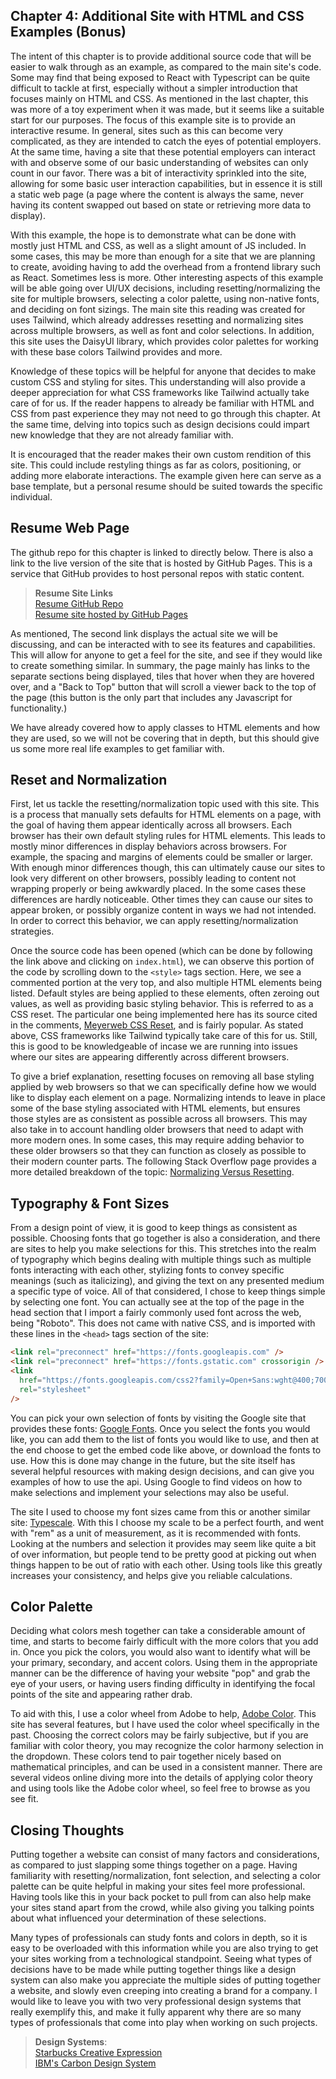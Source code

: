 ## Chapter 4: Additional Site with HTML and CSS Examples (Bonus)

The intent of this chapter is to provide additional source code that will be easier to walk through as an
example, as compared to the main site's code. Some may find that being exposed to React with Typescript can be
quite difficult to tackle at first, especially without a simpler introduction that focuses mainly on
HTML and CSS. As mentioned in the last chapter, this was more of a toy experiment when it was made, but it seems
like a suitable start for our purposes. The focus of this example site is to provide an interactive resume. In
general, sites such as this can become very complicated, as they are intended to catch the eyes of potential
employers. At the same time, having a site that these potential employers can interact with and observe some of
our basic understanding of websites can only count in our favor. There was a bit of interactivity
sprinkled into the site, allowing for some basic user interaction capabilities, but in essence it is still a
static web page (a page where the content is always the same, never having its content swapped out based on
state or retrieving more data to display).

With this example, the hope is to demonstrate what can be done with mostly just HTML and CSS, as well as
a slight amount of JS included. In some cases, this may be more than enough for a site that we are planning
to create, avoiding having to add the overhead from a frontend library such as React. Sometimes less is more.
Other interesting aspects of this example will be able going over UI/UX decisions, including
resetting/normalizing the site for multiple browsers, selecting a color palette, using non-native fonts, and
deciding on font sizings. The main site this reading was created for uses Tailwind, which already
addresses resetting and normalizing sites across multiple browsers, as well as font and color selections. In
addition, this site uses the DaisyUI library, which provides color palettes for working with these base colors
Tailwind provides and more.

Knowledge of these topics will be helpful for anyone that decides to make custom CSS and styling for sites.
This understanding will also provide a deeper appreciation for what CSS frameworks like Tailwind actually take
care of for us. If the reader happens to already be familiar with HTML and CSS from past experience they may not
need to go through this chapter. At the same time, delving into topics such as design decisions could impart
new knowledge that they are not already familiar with.

It is encouraged that the reader makes their own custom rendition of this site. This could include restyling
things as far as colors, positioning, or adding more elaborate interactions. The example given here can serve as
a base template, but a personal resume should be suited towards the specific individual.

## Resume Web Page

The github repo for this chapter is linked to directly below. There is also a link to the live version of
the site that is hosted by GitHub Pages. This is a service that GitHub provides to host personal repos
with static content.

> **Resume Site Links**  
> [Resume GitHub Repo](https://github.com/tdownie0/resume)  
> [Resume site hosted by GitHub Pages](https://tdownie0.github.io/resume/)

As mentioned, The second link displays the actual site we will be discussing, and can be interacted with to see
its features and capabilities. This will allow for anyone to get a feel for the site, and see if they would like
to create something similar. In summary, the page mainly has links to the separate sections being displayed,
tiles that hover when they are hovered over, and a "Back to Top" button that will scroll a viewer back to the top
of the page (this button is the only part that includes any Javascript for functionality.)

We have already covered how to apply classes to HTML elements and how they are used, so we will not be covering
that in depth, but this should give us some more real life examples to get familiar with.

## Reset and Normalization

First, let us tackle the resetting/normalization topic used with this site. This is a process that manually sets
defaults for HTML elements on a page, with the goal of having them appear identically across all browsers.
Each browser has their own default styling rules for HTML elements. This leads to mostly minor differences in
display behaviors across browsers. For example, the spacing and margins of elements
could be smaller or larger. With enough minor differences though, this can ultimately cause our sites to look
very different on other browsers, possibly leading to content not wrapping properly or being awkwardly placed.
In the some cases these differences are hardly noticeable. Other times they can cause our sites to
appear broken, or possibly organize content in ways we had not intended. In order to correct this behavior, we
can apply resetting/normalization strategies.

Once the source code has been opened (which can be done by following the link above and clicking on
`index.html`), we can observe this portion of the code by scrolling down to the `<style>` tags section. Here, we
see a commented portion at the very top, and also multiple HTML elements being listed. Default styles are being
applied to these elements, often zeroing out values, as well as providing basic styling behavior. This is
referred to as a CSS reset. The particular one being implemented here has its source cited in the comments,
[Meyerweb CSS Reset](http://meyerweb.com/eric/tools/css/reset/), and is fairly popular. As
stated above, CSS frameworks like Tailwind typically take care of this for us. Still, this is good to be
knowledgeable of incase we are running into issues where our sites are appearing differently across different browsers.

To give a brief explanation, resetting focuses on removing all base styling applied by web browsers so
that we can specifically define how we would like to display each element on a page. Normalizing intends to
leave in place some of the base styling associated with HTML elements, but ensures those styles are as
consistent as possible across all browsers. This may also take in to account handling older browsers that need
to adapt with more modern ones. In some cases, this may require adding behavior to these older browsers so that
they can function as closely as possible to their modern counter parts. The following Stack Overflow page
provides a more detailed breakdown of the topic:
[Normalizing Versus Resetting](https://stackoverflow.com/questions/6887336/what-is-the-difference-between-normalize-css-and-reset-css).

## Typography & Font Sizes

From a design point of view, it is good to keep things as consistent as possible. Choosing fonts that go together
is also a consideration, and there are sites to help you make selections for this. This stretches into the realm
of typography which begins dealing with multiple things such as multiple fonts interacting with each other,
stylizing fonts to convey specific meanings (such as italicizing), and giving the text on any presented
medium a specific type of voice. All of that considered, I chose to keep things simple by selecting one font.
You can actually see at the top of the page in the head section that I import a fairly commonly used font across
the web, being "Roboto". This does not came with native CSS, and is imported with these lines in the `<head>`
tags section of the site:

```html
<link rel="preconnect" href="https://fonts.googleapis.com" />
<link rel="preconnect" href="https://fonts.gstatic.com" crossorigin />
<link
  href="https://fonts.googleapis.com/css2?family=Open+Sans:wght@400;700&family=Roboto:wght@300;400&display=swap"
  rel="stylesheet"
/>
```

You can pick your own selection of fonts by visiting the Google site that provides these fonts:
[Google Fonts](https://fonts.google.com/). Once you select the fonts you would like, you can add them to the list
of fonts you would like to use, and then at the end choose to get the embed code like above, or download the
fonts to use. How this is done may change in the future, but the site itself has several helpful resources with
making design decisions, and can give you examples of how to use the api. Using Google to find videos on how
to make selections and implement your selections may also be useful.

The site I used to choose my font sizes came from this or another similar site:
[Typescale](https://typescale.com/). With this I choose my scale to be a perfect fourth, and went with "rem" as
a unit of measurement, as it is recommended with fonts. Looking at the numbers and selection it provides may
seem like quite a bit of over information, but people tend to be pretty good at picking out when things happen
to be out of ratio with each other. Using tools like this greatly increases your consistency, and helps give
you reliable calculations.

## Color Palette

Deciding what colors mesh together can take a considerable amount of time, and starts to become fairly difficult
with the more colors that you add in. Once you pick the colors, you would also want to identify what will
be your primary, secondary, and accent colors. Using them in the appropriate manner can be the difference of
having your website "pop" and grab the eye of your users, or having users finding difficulty in identifying
the focal points of the site and appearing rather drab.

To aid with this, I use a color wheel from Adobe to help,
[Adobe Color](https://color.adobe.com/create/color-wheel). This site has several features, but I have used the
color wheel specifically in the past. Choosing the correct colors may be fairly subjective, but if you are
familiar with color theory, you may recognize the color harmony selection in the dropdown. These colors tend to
pair together nicely based on mathematical principles, and can be used in a consistent manner. There are
several videos online diving more into the details of applying color theory and using tools like the Adobe
color wheel, so feel free to browse as you see fit.

## Closing Thoughts

Putting together a website can consist of many factors and considerations, as compared to just slapping some
things together on a page. Having familiarity with resetting/normalization, font selection, and selecting a
color palette can be quite helpful in making your sites feel more professional. Having tools like this in your
back pocket to pull from can also help make your sites stand apart from the crowd, while also giving you talking
points about what influenced your determination of these selections.

Many types of professionals can study fonts and colors in depth, so it is easy to be overloaded with this
information while you are also trying to get your sites working from a technological standpoint. Seeing what
types of decisions have to be made while putting together things like a design system can also make you
appreciate the multiple sides of putting together a website, and slowly even creeping into creating a brand for
a company. I would like to leave you with two very professional design systems that really exemplify this, and
make it fully apparent why there are so many types of professionals that come into play when working on such
projects.

> **Design Systems**:  
> [Starbucks Creative Expression](https://creative.starbucks.com/)  
> [IBM's Carbon Design System](https://carbondesignsystem.com/)
